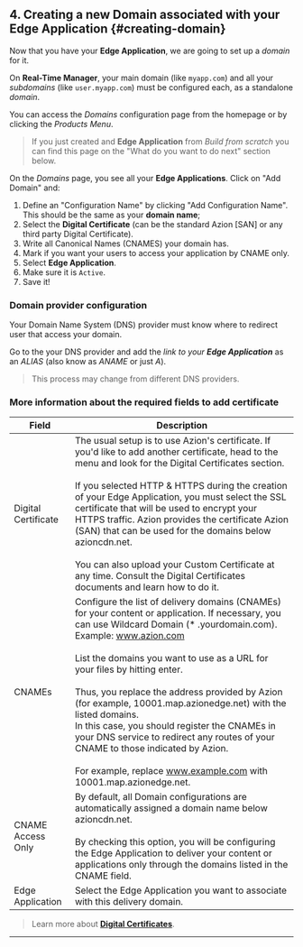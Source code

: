 ## 4. Creating a new Domain associated with your Edge Application {#creating-domain}

Now that you have your **Edge Application**, we are going to set up a *domain* for it.

On **Real-Time Manager**, your main domain (like `myapp.com`) and all your *subdomains* (like `user.myapp.com`) must be configured each, as a standalone *domain*.

You can access the *Domains* configuration page from the homepage or by clicking the *Products Menu*.

> If you just created and **Edge Application** from *Build from scratch* you can find this page on the "What do you want to do next" section below.

On the *Domains* page, you see all your **Edge Applications**. Click on "Add Domain" and:

1. Define an "Configuration Name" by clicking "Add Configuration Name". This should be the same as your **domain name**;
1. Select the **Digital Certificate** (can be the standard Azion [SAN] or any third party Digital Certificate).
1. Write all Canonical Names (CNAMES) your domain has.
1. Mark if you want your users to access your application by CNAME only.
1. Select **Edge Application**.
1. Make sure it is `Active`.
1. Save it!

### Domain provider configuration

Your Domain Name System (DNS) provider must know where to redirect user that access your domain. 

Go to the your DNS provider and add the *link to your **Edge Application*** as an *ALIAS* (also know as *ANAME* or just *A*). 

> This process may change from different DNS providers.

### More information about the required fields to add certificate

| Field | Description |
|-------|-------------|
| Digital Certificate | The usual setup is to use Azion's certificate. If you'd like to add another certificate, head to the menu and look for the Digital Certificates section.<br><br>If you selected HTTP & HTTPS during the creation of your Edge Application, you must select the SSL certificate that will be used to encrypt your HTTPS traffic. Azion provides the certificate Azion (SAN) that can be used for the domains below azioncdn.net.<br><br>You can also upload your Custom Certificate at any time. Consult the Digital Certificates documents and learn how to do it. |
| CNAMEs              | Configure the list of delivery domains (CNAMEs) for your content or application. If necessary, you can use Wildcard Domain (* .yourdomain.com). Example: www.azion.com<br><br>List the domains you want to use as a URL for your files by hitting enter.<br><br>Thus, you replace the address provided by Azion (for example, 10001.map.azionedge.net) with the listed domains.<br />In this case, you should register the CNAMEs in your DNS service to redirect any routes of your CNAME to those indicated by Azion.<br><br>For example, replace www.example.com with 10001.map.azionedge.net. |
| CNAME Access Only  | By default, all Domain configurations are automatically assigned a domain name below azioncdn.net.<br><br>By checking this option, you will be configuring the Edge Application to deliver your content or applications only through the domains listed in the CNAME field. |
| Edge Application   | Select the Edge Application you want to associate with this delivery domain. |

> Learn more about [**Digital Certificates**](https://www.azion.com/en/documentation/products/edge-application/digital-certificates).
---

